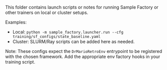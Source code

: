 This folder contains launch scripts or notes for running Sample Factory or other trainers on local or cluster setups.

Examples:
- Local: `python -m sample_factory.launcher.run --cfg training/sf_configs/state_baseline.yaml`
- Cluster: SLURM/Ray scripts can be added here as needed.

Note: These configs expect the `DrMarioRetroEnv` entrypoint to be registered with the chosen framework. Add the appropriate env factory hooks in your training script.
